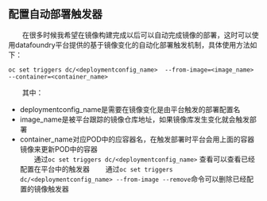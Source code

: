 ##  配置自动部署触发器
　　在很多时候我希望在镜像构建完成以后可以自动完成镜像的部署，这时可以使用datafoundry平台提供的基于镜像变化的自动化部署触发机制，具体使用方法如下：
```
oc set triggers dc/<deploymentconfig_name>  --from-image=<image_name> --container=<container_name>
```
　　其中：  
*  deploymentconfig_name是需要在镜像变化是由平台触发的部署配置名
*  image_name是被平台跟踪的镜像仓库地址，如果镜像库发生变化就会触发部署   
*  container_name对应POD中的应容器名，在触发部署时平台会用上面的容器镜像来更新POD中的容器   
　　通过`oc set triggers dc/<deploymentconfig_name>`  查看可以查看已经配置在平台中的触发器
　　通过`oc set triggers dc/<deploymentconfig_name> --from-image --remove`命令可以删除已经配置的镜像触发器